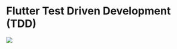 # Flutter Test Driven Development (TDD)

<img src="https://firebasestorage.googleapis.com/v0/b/breadify-a4a04.appspot.com/o/TDD.png?alt=media&token=1e3170b2-e3b0-4173-ab8b-d6ed8508d233">
